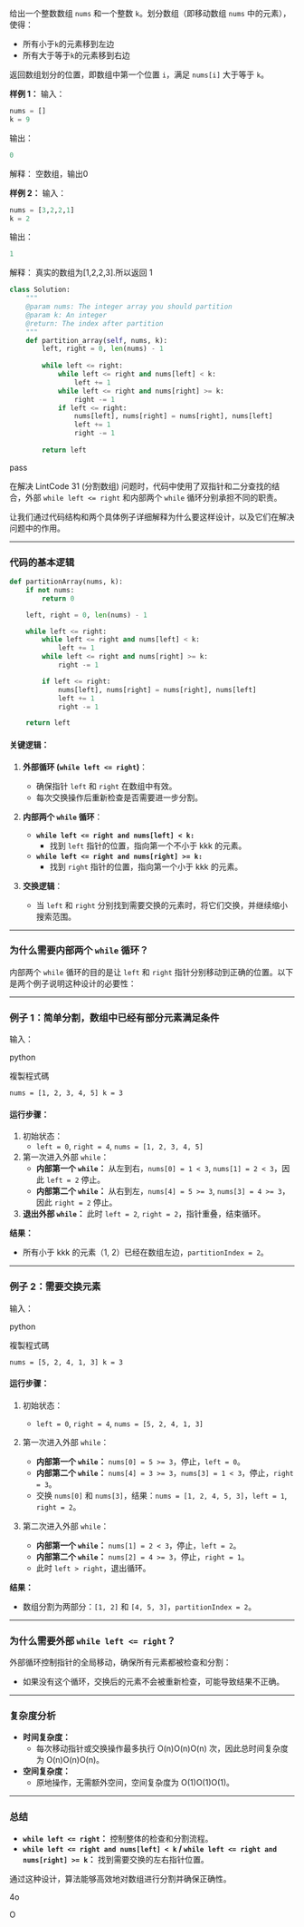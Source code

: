 给出一个整数数组 `nums` 和一个整数 `k`。划分数组（即移动数组 `nums` 中的元素），使得：

- 所有小于`k`的元素移到左边
- 所有大于等于`k`的元素移到右边

返回数组划分的位置，即数组中第一个位置 `i`，满足 `nums[i]` 大于等于 `k`。


**样例 1：**
输入：
```python
nums = []
k = 9
```
输出：
```python
0
```
解释：
空数组，输出0

**样例 2：**
输入：
```python
nums = [3,2,2,1]
k = 2
```
输出：
```python
1
```
解释：
真实的数组为[1,2,2,3].所以返回 1

```python
class Solution:
    """
    @param nums: The integer array you should partition
    @param k: An integer
    @return: The index after partition
    """
    def partition_array(self, nums, k):
        left, right = 0, len(nums) - 1
        
        while left <= right:
            while left <= right and nums[left] < k:
                left += 1
            while left <= right and nums[right] >= k:
                right -= 1
            if left <= right:
                nums[left], nums[right] = nums[right], nums[left]
                left += 1
                right -= 1
        
        return left
```
pass



在解决 LintCode 31 (分割数组) 问题时，代码中使用了双指针和二分查找的结合，外部 `while left <= right` 和内部两个 `while` 循环分别承担不同的职责。

让我们通过代码结构和两个具体例子详细解释为什么要这样设计，以及它们在解决问题中的作用。

---

### **代码的基本逻辑**

```python
def partitionArray(nums, k):
    if not nums:
        return 0

    left, right = 0, len(nums) - 1

    while left <= right:
        while left <= right and nums[left] < k:
            left += 1
        while left <= right and nums[right] >= k:
            right -= 1

        if left <= right:
            nums[left], nums[right] = nums[right], nums[left]
            left += 1
            right -= 1

    return left

```

#### **关键逻辑：**

1. **外部循环 (`while left <= right`)**：
    
    - 确保指针 `left` 和 `right` 在数组中有效。
    - 每次交换操作后重新检查是否需要进一步分割。
2. **内部两个 `while` 循环**：
    
    - **`while left <= right and nums[left] < k:`**
        - 找到 `left` 指针的位置，指向第一个不小于 kkk 的元素。
    - **`while left <= right and nums[right] >= k:`**
        - 找到 `right` 指针的位置，指向第一个小于 kkk 的元素。
3. **交换逻辑**：
    
    - 当 `left` 和 `right` 分别找到需要交换的元素时，将它们交换，并继续缩小搜索范围。

---

### **为什么需要内部两个 `while` 循环？**

内部两个 `while` 循环的目的是让 `left` 和 `right` 指针分别移动到正确的位置。以下是两个例子说明这种设计的必要性：

---

### **例子 1：简单分割，数组中已经有部分元素满足条件**

输入：

python

複製程式碼

`nums = [1, 2, 3, 4, 5] k = 3`

#### 运行步骤：

1. 初始状态：
    - `left = 0`, `right = 4`, `nums = [1, 2, 3, 4, 5]`
2. 第一次进入外部 `while`：
    - **内部第一个 `while`：** 从左到右，`nums[0] = 1 < 3`, `nums[1] = 2 < 3`，因此 `left = 2` 停止。
    - **内部第二个 `while`：** 从右到左，`nums[4] = 5 >= 3`, `nums[3] = 4 >= 3`，因此 `right = 2` 停止。
3. **退出外部 `while`：** 此时 `left = 2`, `right = 2`，指针重叠，结束循环。

**结果：**

- 所有小于 kkk 的元素（1, 2）已经在数组左边，`partitionIndex = 2`。

---

### **例子 2：需要交换元素**

输入：

python

複製程式碼

`nums = [5, 2, 4, 1, 3] k = 3`

#### 运行步骤：

1. 初始状态：
    
    - `left = 0`, `right = 4`, `nums = [5, 2, 4, 1, 3]`
2. 第一次进入外部 `while`：
    
    - **内部第一个 `while`：** `nums[0] = 5 >= 3`，停止，`left = 0`。
    - **内部第二个 `while`：** `nums[4] = 3 >= 3`，`nums[3] = 1 < 3`，停止，`right = 3`。
    - 交换 `nums[0]` 和 `nums[3]`，结果：`nums = [1, 2, 4, 5, 3]`，`left = 1`, `right = 2`。
3. 第二次进入外部 `while`：
    
    - **内部第一个 `while`：** `nums[1] = 2 < 3`，停止，`left = 2`。
    - **内部第二个 `while`：** `nums[2] = 4 >= 3`，停止，`right = 1`。
    - 此时 `left > right`，退出循环。

**结果：**

- 数组分割为两部分：`[1, 2]` 和 `[4, 5, 3]`，`partitionIndex = 2`。

---

### **为什么需要外部 `while left <= right`？**

外部循环控制指针的全局移动，确保所有元素都被检查和分割：

- 如果没有这个循环，交换后的元素不会被重新检查，可能导致结果不正确。

---

### **复杂度分析**

- **时间复杂度：**
    - 每次移动指针或交换操作最多执行 O(n)O(n)O(n) 次，因此总时间复杂度为 O(n)O(n)O(n)。
- **空间复杂度：**
    - 原地操作，无需额外空间，空间复杂度为 O(1)O(1)O(1)。

---

### **总结**

- **`while left <= right`：** 控制整体的检查和分割流程。
- **`while left <= right and nums[left] < k` / `while left <= right and nums[right] >= k`：** 找到需要交换的左右指针位置。

通过这种设计，算法能够高效地对数组进行分割并确保正确性。

4o

  

O
